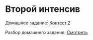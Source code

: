# Второй интенсив

Домашнее задание: [Контест 2](https://contest.yandex.ru/contest/39714)

Разбор домашнего задания: [Смотреть](https://www.youtube.com/watch?v=BjIrSQAMzr0)
